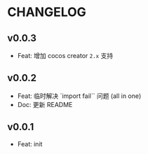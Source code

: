 # CHANGELOG

## v0.0.3

- Feat: 增加 cocos creator `2.x` 支持

## v0.0.2

- Feat: 临时解决 `import fail`` 问题 (all in one)
- Doc: 更新 README

## v0.0.1

- Feat: init
